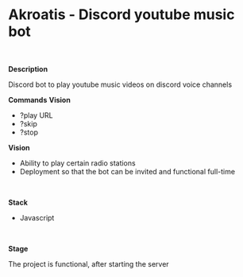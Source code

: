 <h1> Akroatis - Discord youtube music bot </h1><br>


<strong>Description</strong><br>

Discord bot to play youtube music videos on discord voice channels<br>

<strong>Commands</strong>
<strong>Vision</strong><br>  
<ul>
  <li>?play URL</li>
  <li>?skip</li>
  <li>?stop</li>  
</ul>

<strong>Vision</strong><br>  
<ul>
  <li>Ability to play certain radio stations</li>
  <li>Deployment so that the bot can be invited and functional full-time</li>
</ul>
<br>
 
<strong>Stack</strong><br>
<ul>
  <li>Javascript</li>
</ul>
 <br>

<strong>Stage</strong><br>

The project is functional, after starting the server


